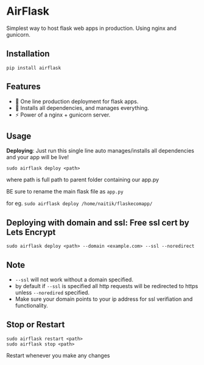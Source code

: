 # AirFlask

Simplest way to host flask web apps in production.
Using nginx and gunicorn.

## Installation
```
pip install airflask
```

## Features
- 🚀 One line production deployment for flask apps. 
- 🔧 Installs all dependencies, and manages everything. 
- ⚡ Power of a nginx + gunicorn server.

## Usage
**Deploying**: Just run this single line auto manages/installs all dependencies and your app will be live!

```
sudo airflask deploy <path>
```

where path is full path to parent folder containing our app.py 

BE sure to rename the main flask file as `app.py`

for eg. `sudo airflask deploy /home/naitik/flaskecomapp/`







## Deploying with domain and ssl: Free ssl cert by Lets Encrypt

```
sudo airflask deploy <path> --domain <example.com> --ssl --noredirect
```

## Note

- `--ssl` will not work without a domain specified.
- by default if `--ssl` is specified all http requests will be redirected to https unless `--noredired` specified.
- Make sure your domain points to your ip address for ssl verifiation and functionality.





## Stop or Restart
```
sudo airflask restart <path>
sudo airflask stop <path>
```
Restart whenever you make any changes








